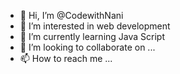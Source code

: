 - 👋 Hi, I’m @CodewithNani
- 👀 I’m interested in web development
- 🌱 I’m currently learning Java Script
- 💞️ I’m looking to collaborate on ...
- 📫 How to reach me ...

<!---
CodewithNani/CodewithNani is a ✨ special ✨ repository because its `README.md` (this file) appears on your GitHub profile.
You can click the Preview link to take a look at your changes.
--->
